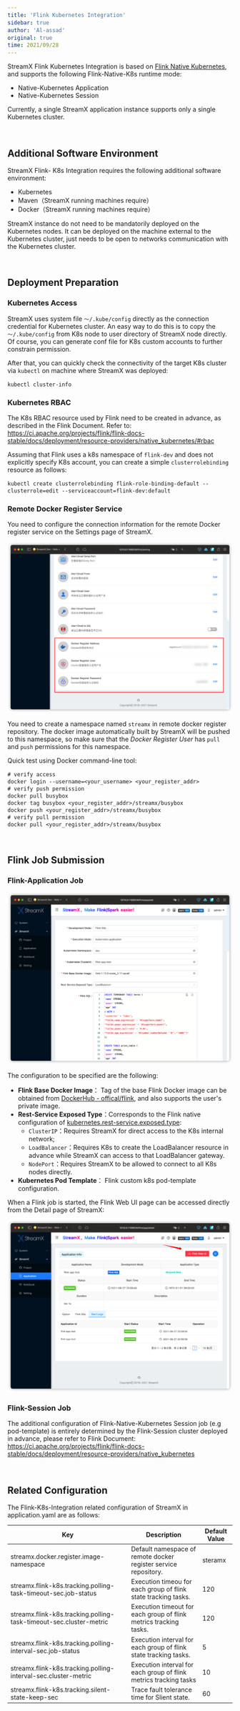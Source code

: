 ```yaml
---
title: 'Flink Kubernetes Integration'
sidebar: true
author: 'Al-assad'
original: true
time: 2021/09/28
---
```


StreamX Flink Kubernetes Integration is based on [Flink Native Kubernetes](https://ci.apache.org/projects/flink/flink-docs-stable/docs/deployment/resource-providers/native_kubernetes/), and supports the following Flink-Native-K8s runtime mode:

* Native-Kubernetes Application
* Native-Kubernetes Session

Currently, a single StreamX application instance supports only a single Kubernetes cluster.

<br/>

## Additional Software Environment

StreamX Flink- K8s Integration requires the following additional software environment: 

* Kubernetes
* Maven（StreamX running machines require）
* Docker（StreamX running machines require）

StreamX instance do not need to be mandatorily deployed on the Kubernetes nodes. It can be deployed on the machine external to the Kubernetes cluster, just needs to be open to networks communication with the Kubernetes cluster.

<br/>


## Deployment Preparation

### Kubernetes Access

StreamX uses system file `～/.kube/config` directly as the connection credential for Kubernetes cluster. An easy way to do this is to copy the `～/.kube/config` from K8s node to user directory of StreamX node directly. Of course, you can generate conf file for K8s custom accounts to further constrain permission.

After that, you can quickly check the connectivity of the target K8s cluster via `kubectl` on machine where StreamX was deployed:

```shell
kubectl cluster-info
```

### Kubernetes RBAC

The K8s RBAC resource used by Flink need to be created in advance, as described in the Flink Document. Refer to: https://ci.apache.org/projects/flink/flink-docs-stable/docs/deployment/resource-providers/native_kubernetes/#rbac

Assuming that Flink uses a k8s namespace of `flink-dev` and does not explicitly specify K8s account, you can create a simple 		`clusterrolebinding` resource as follows:

```
kubectl create clusterrolebinding flink-role-binding-default --clusterrole=edit --serviceaccount=flink-dev:default
```

### Remote Docker Register Service

You need to configure the connection information for the remote Docker register service on the Settings page of StreamX.

![image-20210927182540478](../../asserts/docker_register_setting.png)

You need to create a namespace named `streamx` in remote docker register repository. The docker image automatically built by StreamX will be pushed to this namespace, so make sure that the *Docker Register User* has `pull` and `push` permissions for this namespace.

Quick test using Docker command-line tool:

```shell
# verify access
docker login --username=<your_username> <your_register_addr>
# verify push permission
docker pull busybox
docker tag busybox <your_register_addr>/streamx/busybox
docker push <your_register_addr>/streamx/busybox
# verify pull permission
docker pull <your_register_addr>/streamx/busybox
```

<br/>

## Flink Job Submission

### Flink-Application Job

![image-20210927203759713](../../asserts/k8s_application_submit.png)

The configuration to be specified are the following:

* **Flink Base Docker Image**： Tag of the base Flink Docker image can be obtained from [DockerHub - offical/flink](https://hub.docker.com/_/flink), and also supports the user's private image.
* **Rest-Service Exposed Type**：Corresponds to the Flink native configuration of  [kubernetes.rest-service.exposed.type](https://ci.apache.org/projects/flink/flink-docs-stable/docs/deployment/config/#kubernetes):
  * `ClusterIP`：Requires StreamX for direct access to the K8s internal network;
  * `LoadBalancer`：Requires K8s to create the LoadBalancer resource in advance while StreamX can access to that LoadBalancer gateway.
  * `NodePort`：Requires StreamX to be allowed to connect to all K8s nodes directly.
* **Kubernetes Pod Template**： Flink custom k8s pod-template configuration.

When a Flink job is started, the Flink Web UI page can be accessed directly from the Detail page of StreamX:

![image-20210927210034861](../../asserts/k8s_app_detail.png)

### Flink-Session Job

The additional configuration of Flink-Native-Kubernetes Session job (e.g pod-template)  is entirely determined by the Flink-Session cluster deployed in advance, please refer to Flink Document: https://ci.apache.org/projects/flink/flink-docs-stable/docs/deployment/resource-providers/native_kubernetes

<br/>

## Related Configuration

The Flink-K8s-Integration related configuration of StreamX in application.yaml are as follows:

| Key                                                          | Description                                                  | Default Value |
| ------------------------------------------------------------ | ------------------------------------------------------------ | ------------- |
| streamx.docker.register.image-namespace                      | Default namespace of remote docker register service repository. | steramx       |
| streamx.flink-k8s.tracking.polling-task-timeout-sec.job-status | Execution timeou for each group of flink state tracking tasks. | 120           |
| streamx.flink-k8s.tracking.polling-task-timeout-sec.cluster-metric | Execution timeout for each group of flink metrics tracking tasks. | 120           |
| streamx.flink-k8s.tracking.polling-interval-sec.job-status   | Execution interval for each group of flink state tracking tasks. | 5             |
| streamx.flink-k8s.tracking.polling-interval-sec.cluster-metric | Execution interval for each group of flink metrics tracking tasks | 10            |
| streamx.flink-k8s.tracking.silent-state-keep-sec             | Trace fault tolerance time for Slient state.                 | 60            |


